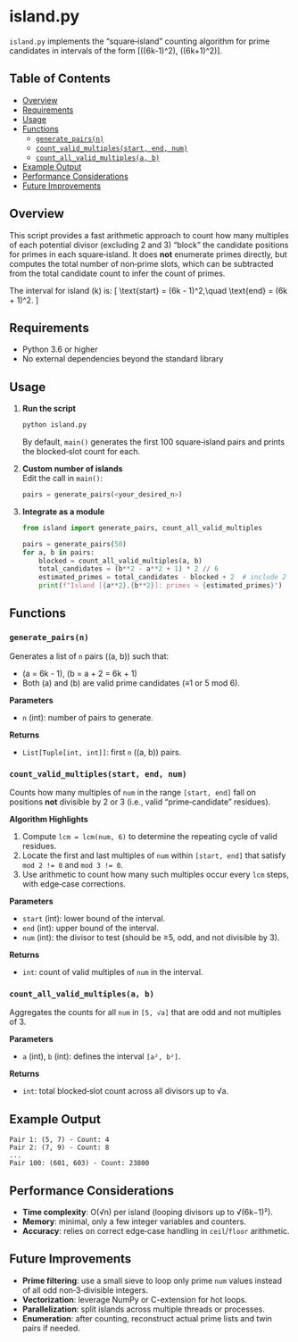 # island.py

`island.py` implements the “square‑island” counting algorithm for prime candidates in intervals of the form [\((6k-1)^2\), \((6k+1)^2\)].

## Table of Contents

- [Overview](#overview)  
- [Requirements](#requirements)  
- [Usage](#usage)  
- [Functions](#functions)  
  - [`generate_pairs(n)`](#generate_pairsn)  
  - [`count_valid_multiples(start, end, num)`](#count_valid_multiplesstart-end-num)  
  - [`count_all_valid_multiples(a, b)`](#count_all_valid_multiplesa-b)  
- [Example Output](#example-output)  
- [Performance Considerations](#performance-considerations)  
- [Future Improvements](#future-improvements)  

## Overview

This script provides a fast arithmetic approach to count how many multiples of each potential divisor (excluding 2 and 3) “block” the candidate positions for primes in each square‑island. It does **not** enumerate primes directly, but computes the total number of non‑prime slots, which can be subtracted from the total candidate count to infer the count of primes.

The interval for island \(k\) is:
\[
\text{start} = (6k - 1)^2,\quad \text{end} = (6k + 1)^2.
\]

## Requirements

- Python 3.6 or higher  
- No external dependencies beyond the standard library  

## Usage

1. **Run the script**  
   ```bash
   python island.py
   ```
   By default, `main()` generates the first 100 square‑island pairs and prints the blocked‑slot count for each.

2. **Custom number of islands**  
   Edit the call in `main()`:
   ```python
   pairs = generate_pairs(<your_desired_n>)
   ```

3. **Integrate as a module**  
   ```python
   from island import generate_pairs, count_all_valid_multiples

   pairs = generate_pairs(50)
   for a, b in pairs:
       blocked = count_all_valid_multiples(a, b)
       total_candidates = (b**2 - a**2 + 1) * 2 // 6
       estimated_primes = total_candidates - blocked + 2  # include 2 and 3
       print(f"Island [{a**2},{b**2}]: primes ≈ {estimated_primes}")
   ```

## Functions

### `generate_pairs(n)`

Generates a list of `n` pairs \((a, b)\) such that:
- \(a = 6k - 1\), \(b = a + 2 = 6k + 1\)  
- Both \(a\) and \(b\) are valid prime candidates (≡1 or 5 mod 6).

**Parameters**  
- `n` (int): number of pairs to generate.

**Returns**  
- `List[Tuple[int, int]]`: first `n` \((a, b)\) pairs.

### `count_valid_multiples(start, end, num)`

Counts how many multiples of `num` in the range `[start, end]` fall on positions **not** divisible by 2 or 3 (i.e., valid “prime‑candidate” residues).

**Algorithm Highlights**  
1. Compute `lcm = lcm(num, 6)` to determine the repeating cycle of valid residues.  
2. Locate the first and last multiples of `num` within `[start, end]` that satisfy `mod 2 != 0` and `mod 3 != 0`.  
3. Use arithmetic to count how many such multiples occur every `lcm` steps, with edge‑case corrections.

**Parameters**  
- `start` (int): lower bound of the interval.  
- `end` (int): upper bound of the interval.  
- `num` (int): the divisor to test (should be ≥5, odd, and not divisible by 3).

**Returns**  
- `int`: count of valid multiples of `num` in the interval.

### `count_all_valid_multiples(a, b)`

Aggregates the counts for all `num` in `[5, √a]` that are odd and not multiples of 3.

**Parameters**  
- `a` (int), `b` (int): defines the interval `[a², b²]`.

**Returns**  
- `int`: total blocked‑slot count across all divisors up to √a.

## Example Output

```text
Pair 1: (5, 7) - Count: 4
Pair 2: (7, 9) - Count: 8
...
Pair 100: (601, 603) - Count: 23800
```

## Performance Considerations

- **Time complexity**: O(√n) per island (looping divisors up to √(6k−1)²).  
- **Memory**: minimal, only a few integer variables and counters.  
- **Accuracy**: relies on correct edge‑case handling in `ceil`/`floor` arithmetic.

## Future Improvements

- **Prime filtering**: use a small sieve to loop only prime `num` values instead of all odd non‑3‑divisible integers.  
- **Vectorization**: leverage NumPy or C-extension for hot loops.  
- **Parallelization**: split islands across multiple threads or processes.  
- **Enumeration**: after counting, reconstruct actual prime lists and twin pairs if needed.